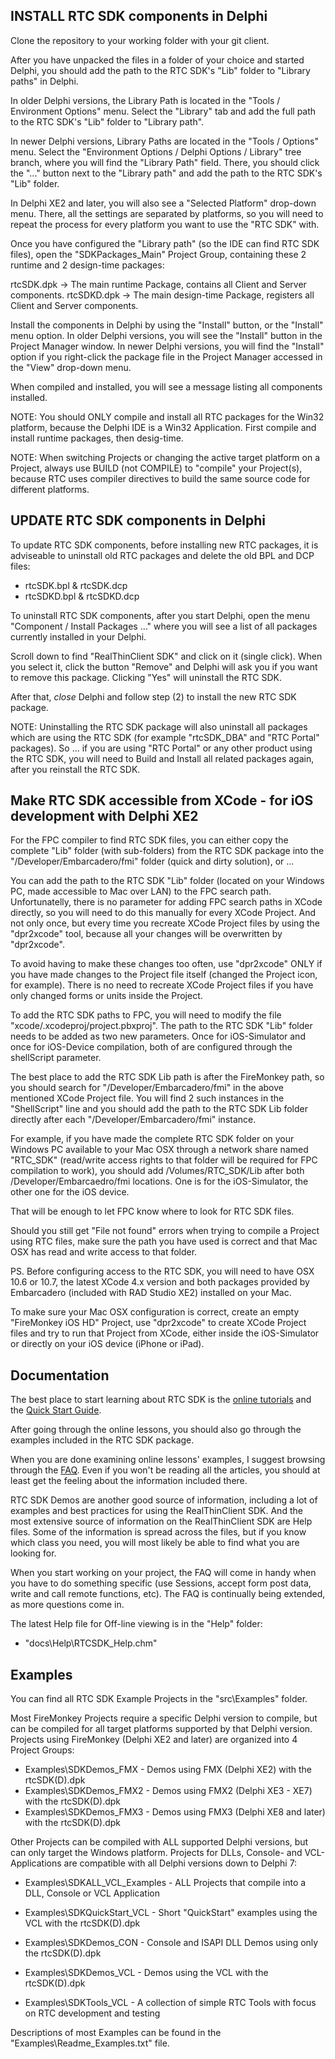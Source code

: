 

INSTALL RTC SDK components in Delphi
--------------------------------
Clone the repository to your working folder with your git client.

After you have unpacked the files in a folder of your choice and started Delphi,
you should add the path to the RTC SDK's "Lib" folder to "Library paths" in Delphi.

In older Delphi versions, the Library Path is located in the "Tools / Environment Options" menu.
Select the "Library" tab and add the full path to the RTC SDK's "Lib" folder to "Library path".

In newer Delphi versions, Library Paths are located in the "Tools / Options" menu. 
Select the "Environment Options / Delphi Options / Library" tree branch, where you will 
find the "Library Path" field. There, you should click the "..." button next to 
the "Library path" and add the path to the RTC SDK's "Lib" folder.

In Delphi XE2 and later, you will also see a "Selected Platform" drop-down menu. 
There, all the settings are separated by platforms, so you  will need to 
repeat the process for every platform you want to use the "RTC SDK" with.

Once you have configured the "Library path" (so the IDE can find RTC SDK files), open the
"SDKPackages_Main" Project Group, containing these 2 runtime and 2 design-time packages:

  rtcSDK.dpk       -> The main runtime Package, contains all Client and Server components. 
  rtcSDKD.dpk      -> The main design-time Package, registers all Client and Server components.

Install the components in Delphi by using the "Install" button, or the "Install" menu option.
In older Delphi versions, you will see the "Install" button in the Project Manager window.
In newer Delphi versions, you will find the "Install" option if you right-click the package
file in the Project Manager accessed in the "View" drop-down menu.

When compiled and installed, you will see a message listing all components installed.

NOTE: You should ONLY compile and install all RTC packages for the Win32 platform, because the 
Delphi IDE is a Win32 Application. First compile and install runtime packages, then desig-time.

NOTE: When switching Projects or changing the active target platform on a Project, 
always use BUILD (not COMPILE) to "compile" your Project(s), because RTC uses 
compiler directives to build the same source code for different platforms.



UPDATE RTC SDK components in Delphi
-------------------------------

To update RTC SDK components, before installing new RTC packages, it is 
adviseable to uninstall old RTC packages and delete the old BPL and DCP files:

  - rtcSDK.bpl & rtcSDK.dcp
  - rtcSDKD.bpl & rtcSDKD.dcp

To uninstall RTC SDK components, after you start Delphi, 
open the menu "Component / Install Packages ..." where you 
will see a list of all packages currently installed in your Delphi. 

Scroll down to find "RealThinClient SDK" and click on it (single click). 
When you select it, click the button "Remove" and Delphi will ask you 
if you want to remove this package. Clicking "Yes" will uninstall the RTC SDK.

After that, *close* Delphi and follow step (2) to install the new RTC SDK package.

NOTE: Uninstalling the RTC SDK package will also uninstall all packages which 
are using the RTC SDK (for example "rtcSDK_DBA" and "RTC Portal" packages). 
So ... if you are using "RTC Portal" or any other product using the RTC SDK, you will 
need to Build and Install all related packages again, after you reinstall the RTC SDK.



Make RTC SDK accessible from XCode - for iOS development with Delphi XE2
-------------------------------

For the FPC compiler to find RTC SDK files, you can either copy the complete "Lib" folder (with sub-folders)
from the RTC SDK package into the "/Developer/Embarcadero/fmi" folder (quick and dirty solution), or ... 

You can add the path to the RTC SDK "Lib" folder (located on your Windows PC, made accessible to Mac over LAN) 
to the FPC search path. Unfortunatelly, there  is no parameter for adding FPC search paths in XCode directly, 
so you will need to do this manually for every XCode Project. And not only once, but every time you recreate 
XCode Project files by using the "dpr2xcode" tool, because all your changes will be overwritten by "dpr2xcode". 

To avoid having to make these changes too often, use "dpr2xcode" ONLY if you have made changes to the Project 
file itself (changed the Project icon, for example). There is no need to recreate XCode Project files if you 
have only changed forms or units inside the Project.

To add the RTC SDK paths to FPC, you will need to modify the file "xcode/<ProjectName>.xcodeproj/project.pbxproj". 
The path to the RTC SDK "Lib" folder needs to be added as two new parameters. Once for iOS-Simulator and 
once for iOS-Device compilation, both of are configured through the shellScript parameter.

The best place to add the RTC SDK Lib path is after the FireMonkey path, so you should search for
"/Developer/Embarcadero/fmi" in the above mentioned XCode Project file. You will find 2 such 
instances in the "ShellScript" line and you should add the path to the RTC SDK Lib folder directly 
after each "/Developer/Embarcadero/fmi" instance.

For example, if you have made the complete RTC SDK folder on your Windows PC available to your Mac OSX 
through a network share named "RTC_SDK" (read/write access rights to that folder will be required for FPC 
compilation to work), you should add /Volumes/RTC_SDK/Lib after both /Developer/Embarcaedro/fmi locations. 
One is for the iOS-Simulator, the other one for the iOS device. 

That will be enough to let FPC know where to look for RTC SDK files.

Should you still get "File not found" errors when trying to compile a Project using RTC files, 
make sure the path you have used is correct and that Mac OSX has read and write access to that folder.

PS. Before configuring access to the RTC SDK, you will need to have OSX 10.6 or 10.7, the latest XCode 4.x 
version and both packages provided by Embarcadero (included with RAD Studio XE2) installed on your Mac. 

To make sure your Mac OSX configuration is correct, create an empty "FireMonkey iOS HD" Project, 
use "dpr2xcode" to create XCode Project files and try to run that Project from XCode,
either inside the iOS-Simulator or directly on your iOS device (iPhone or iPad).



Documentation
-------------

The best place to start learning about RTC SDK is the [online tutorials]( https://rtc.teppi.net/classroom/ ) and the [Quick Start Guide](https://rtc.teppi.net/sdkarchive/index30eb30eb.html).

After going through the online lessons, you should also go through the  examples included in the RTC SDK package. 

When you are done examining online lessons' examples, I suggest browsing through the [FAQ](https://rtc.teppi.net/sdkarchive/indexa316a316.html). Even if you won't
be reading all the articles, you should at least get the feeling about the information included there.

RTC SDK Demos are another good source of information, including a lot of examples and best practices 
for using the RealThinClient SDK. And the most extensive source of information on the RealThinClient SDK 
are Help files. Some of the information is spread across the files, but if you know which class you need, 
you will most likely be able to find what you are looking for.

When you start working on your project, the FAQ will come in handy when you have to do something 
specific (use Sessions, accept form post data, write and call remote functions, etc). The FAQ is 
continually being extended, as more questions come in.

The latest Help file for Off-line viewing is in the "Help" folder:
- "docs\Help\RTCSDK_Help.chm"



## Examples

You can find all RTC SDK Example Projects in the "src\Examples" folder.

Most FireMonkey Projects require a specific Delphi version to compile,
but can be compiled for all target platforms supported by that Delphi version.
Projects using FireMonkey (Delphi XE2 and later) are organized into 4 Project Groups:

  * Examples\SDKDemos_FMX - Demos using FMX (Delphi XE2) with the rtcSDK(D).dpk
  * Examples\SDKDemos_FMX2 - Demos using FMX2 (Delphi XE3 - XE7) with the rtcSDK(D).dpk
  * Examples\SDKDemos_FMX3 - Demos using FMX3 (Delphi XE8 and later) with the rtcSDK(D).dpk

Other Projects can be compiled with ALL supported Delphi versions, but can only target the Windows platform.
Projects for DLLs, Console- and VCL-Applications are compatible with all Delphi versions down to Delphi 7:

  * Examples\SDKALL_VCL_Examples - ALL Projects that compile into a DLL, Console or VCL Application
  
  * Examples\SDKQuickStart_VCL - Short "QuickStart" examples using the VCL with the rtcSDK(D).dpk
  * Examples\SDKDemos_CON - Console and ISAPI DLL Demos using only the rtcSDK(D).dpk
  * Examples\SDKDemos_VCL - Demos using the VCL with the rtcSDK(D).dpk
  * Examples\SDKTools_VCL - A collection of simple RTC Tools with focus on RTC development and testing

Descriptions of most Examples can be found in the "Examples\Readme_Examples.txt" file.
